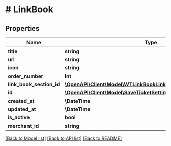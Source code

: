 # # LinkBook

## Properties

Name | Type | Description | Notes
------------ | ------------- | ------------- | -------------
**title** | **string** |  |
**url** | **string** |  |
**icon** | **string** |  |
**order_number** | **int** |  |
**link_book_section_id** | [**\OpenAPI\Client\Model\WTLinkBookLinkBookSectionID**](WTLinkBookLinkBookSectionID.md) |  | [optional]
**id** | [**\OpenAPI\Client\Model\SaveTicketSettingsRequestPaymentDesignID**](SaveTicketSettingsRequestPaymentDesignID.md) |  |
**created_at** | **\DateTime** |  |
**updated_at** | **\DateTime** |  |
**is_active** | **bool** |  |
**merchant_id** | **string** |  |

[[Back to Model list]](../../README.md#models) [[Back to API list]](../../README.md#endpoints) [[Back to README]](../../README.md)
